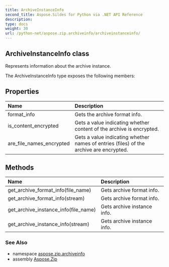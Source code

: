 ```yaml
---
title: ArchiveInstanceInfo
second_title: Aspose.Sildes for Python via .NET API Reference
description: 
type: docs
weight: 30
url: /python-net/aspose.zip.archiveinfo/archiveinstanceinfo/
---
```


## ArchiveInstanceInfo class

Represents information about the archive instance.

The ArchiveInstanceInfo type exposes the following members:
## Properties
| Name | Description |
| :- | :- |
|format_info|Gets the archive format info.|
|is_content_encrypted|Gets a value indicating whether content of the archive is encrypted.|
|are_file_names_encrypted|Gets a value indicating whether names of entries (files) of the archive are encrypted.|
## Methods
| Name | Description |
| :- | :- |
|get_archive_format_info(file_name)|Gets archive format info.|
|get_archive_format_info(stream)|Gets archive format info.|
|get_archive_instance_info(file_name)|Gets archive instance info.|
|get_archive_instance_info(stream)|Gets archive instance info.|

### See Also

* namespace [aspose.zip.archiveinfo](/zip/python-net/aspose.zip.archiveinfo/)
* assembly [Aspose.Zip](/zip/python-net/)

